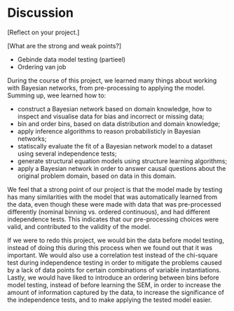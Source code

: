 # Discussion

[Reflect on your project.]

[What are the strong and weak points?]


- Gebinde data model testing (partieel)
- Ordering van job

During the course of this project, we learned many things about working with Bayesian networks, from pre-processing to applying the model. Summing up, wee learned how to:

  - construct a Bayesian network based on domain knowledge, how to inspect and visualise data for bias and incorrect or missing data;
  - bin and order bins, based on data distribution and domain knowledge;
  - apply inference algorithms to reason probabilisticly in Bayesian networks;
  - statiscally evaluate the fit of a Bayesian network model to a dataset using several independence tests;
  - generate structural equation models using structure learning algorithms;
  - apply a Bayesian network in order to answer causal questions about the original problem domain, based on data in this domain.

We feel that a strong point of our project is that the model made by testing has many similarities with the model that was automatically learned from the data, even though these were made with data that was pre-processed differently (nominal binning vs. ordered continuous), and had different independence tests.
This indicates that our pre-processing choices were valid, and contributed to the validity of the model.

If we were to redo this project, we would bin the data before model testing, instead of doing this during this process when we found out that it was important.
We would also use a correlation test instead of the chi-square test during independence testing in order to mitigate the problems caused by a lack of data points for certain combinations of variable instantiations.
Lastly, we would have liked to introduce an ordering between bins before model testing, instead of before learning the SEM, in order to increase the amount of information captured by the data, to increase the significance of the independence tests, and to make applying the tested model easier.

